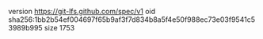 version https://git-lfs.github.com/spec/v1
oid sha256:1bb2b54ef004697f65b9af3f7d834b8a5f4e50f988ec73e03f9541c53989b995
size 1753
